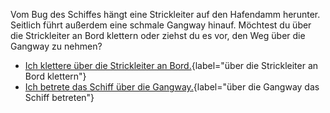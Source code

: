<!-- Piratenschiff -->
Vom Bug des Schiffes hängt eine Strickleiter auf den Hafendamm herunter. Seitlich führt außerdem eine schmale Gangway hinauf. Möchtest du über die Strickleiter an Bord klettern oder ziehst du es vor, den Weg über die Gangway zu nehmen?

- [Ich klettere über die Strickleiter an Bord.](87){label="über die Strickleiter an Bord klettern"}
- [Ich betrete das Schiff über die Gangway.](294){label="über die Gangway das Schiff betreten"}